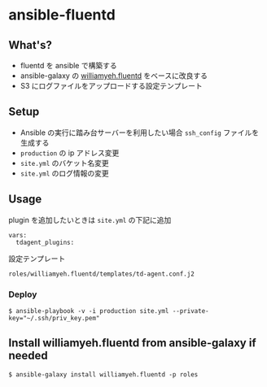 # ansible-fluentd

## What's?

- fluentd を ansible で構築する
- ansible-galaxy の [williamyeh.fluentd](https://github.com/William-Yeh/ansible-fluentd) をベースに改良する
- S3 にログファイルをアップロードする設定テンプレート

## Setup

- Ansible の実行に踏み台サーバーを利用したい場合 `ssh_config` ファイルを生成する
- `production` の ip アドレス変更
- `site.yml` のバケット名変更
- `site.yml` のログ情報の変更


## Usage

plugin を追加したいときは `site.yml` の下記に追加

```
vars:
  tdagent_plugins:
```

設定テンプレート

```
roles/williamyeh.fluentd/templates/td-agent.conf.j2
```

### Deploy

```
$ ansible-playbook -v -i production site.yml --private-key="~/.ssh/priv_key.pem"
```

## Install williamyeh.fluentd from ansible-galaxy if needed

```
$ ansible-galaxy install williamyeh.fluentd -p roles
```
